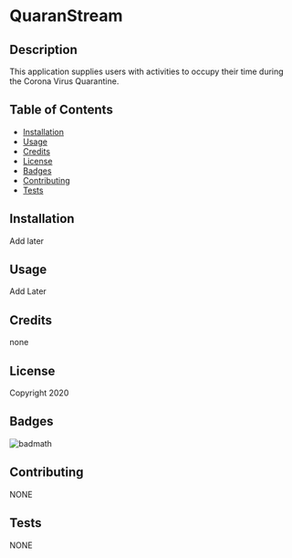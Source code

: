 # QuaranStream

## Description

This application supplies users with activities to occupy their time during the Corona Virus Quarantine.


## Table of Contents

* [Installation](#installation)
* [Usage](#usage)
* [Credits](#credits)
* [License](#license)
* [Badges](#badges)
* [Contributing](#contributing)
* [Tests](#tests)


## Installation

Add later


## Usage

Add Later


## Credits

none


## License

Copyright 2020


## Badges

![badmath](https://img.shields.io/github/languages/top/nielsenjared/badmath)


## Contributing

NONE


## Tests

NONE


